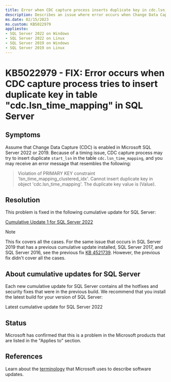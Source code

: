 ```yaml
---
title: Error when CDC capture process inserts duplicate key in cdc.lsn_time_mapping
description: Describes an issue where error occurs when Change Data Capture (CDC) capture process tries to insert duplicate key in the cdc.lsn_time_mapping table in SQL Server 2022 or 2019.
ms.date: 02/15/2023
ms.custom: KB5022979
appliesto:
- SQL Server 2022 on Windows
- SQL Server 2022 on Linux
- SQL Server 2019 on Windows
- SQL Server 2019 on Linux
---
```

# KB5022979 - FIX: Error occurs when CDC capture process tries to insert duplicate key in table "cdc.lsn_time_mapping" in SQL Server

## Symptoms

Assume that Change Data Capture (CDC) is enabled in Microsoft SQL Server 2022 or 2019. Because of a timing issue, CDC capture process may try to insert duplicate `start_lsn` in the table `cdc.lsn_time_mapping`, and you may receive an error message that resembles the following:

> Violation of PRIMARY KEY constraint 'lsn_time_mapping_clustered_idx'. Cannot insert duplicate key in object 'cdc.lsn_time_mapping'. The duplicate key value is (Value).

## Resolution

This problem is fixed in the following cumulative update for SQL Server:

[Cumulative Update 1 for SQL Server 2022](cumulativeupdate1.md)

> [!NOTE]
> This fix covers all the cases. For the same issue that occurs in SQL Server 2019 that has a previous cumulative update installed, SQL Server 2017, and SQL Server 2016, see the previous fix [KB 4521739](https://support.microsoft.com/topic/dd6ee9c4-f5fd-1509-96a3-3f3562391fa3). However, the previous fix didn't cover all the cases.

## About cumulative updates for SQL Server

Each new cumulative update for SQL Server contains all the hotfixes and security fixes that were in the previous build. We recommend that you install the latest build for your version of SQL Server:

Latest cumulative update for SQL Server 2022

## Status

Microsoft has confirmed that this is a problem in the Microsoft products that are listed in the "Applies to" section.

## References

Learn about the [terminology](../../../windows-client/deployment/standard-terminology-software-updates.md) that Microsoft uses to describe software updates.
